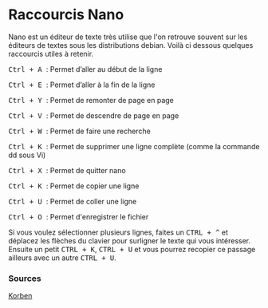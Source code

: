 # Raccourcis Nano

Nano est un éditeur de texte très utilise que l'on retrouve souvent sur les éditeurs de textes sous les distributions debian. Voilà ci dessous quelques raccourcis utiles à retenir.


<kbd> Ctrl + A </kbd> : Permet d’aller au début de la ligne

<kbd> Ctrl + E </kbd> : Permet d’aller à la fin de la ligne

<kbd> Ctrl + Y </kbd> : Permet de remonter de page en page

<kbd> Ctrl + V </kbd> : Permet de descendre de page en page

<kbd> Ctrl + W </kbd> : Permet de faire une recherche

<kbd> Ctrl + K </kbd> : Permet de supprimer une ligne complète (comme la commande dd sous Vi)

<kbd> Ctrl + X </kbd> : Permet de quitter nano

<kbd> Ctrl + K </kbd> : Permet de copier une ligne

<kbd> Ctrl + U </kbd> : Permet de coller une ligne

<kbd> Ctrl + O </kbd> : Permet d'enregistrer le fichier

Si vous voulez sélectionner plusieurs lignes, faites un <kbd>CTRL + ^</kbd> et déplacez les flèches du clavier pour surligner le texte qui vous intéresser. Ensuite un petit <kbd>CTRL + K</kbd>, <kbd>CTRL + U</kbd> et vous pourrez recopier ce passage ailleurs avec un autre <kbd>CTRL + U</kbd>.



### Sources
[Korben](https://korben.info/utiliser-nano.html)  
